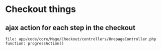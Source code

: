 # Checkout things

## ajax action for each step in the checkout
```
file: app/code/core/Mage/Checkout/controllers/OnepageController.php
function: progressAction()
````

